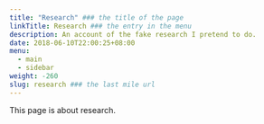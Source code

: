 ```yaml
---
title: "Research" ### the title of the page
linkTitle: Research ### the entry in the menu
description: An account of the fake research I pretend to do.
date: 2018-06-10T22:00:25+08:00
menu:
  - main
  - sidebar
weight: -260
slug: research ### the last mile url
---
```


This page is about research.